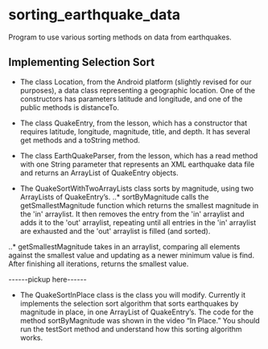 # sorting_earthquake_data
Program to use various sorting methods on data from earthquakes. 

## Implementing Selection Sort

* The class Location, from the Android platform (slightly revised for our purposes), a data class representing a geographic location. One of the constructors has parameters latitude and longitude, and one of the public methods is distanceTo.

* The class QuakeEntry, from the lesson, which has a constructor that requires latitude, longitude, magnitude, title, and depth. It has several get methods and a toString method.

* The class EarthQuakeParser, from the lesson, which has a read method with one String parameter that represents an XML earthquake data file and returns an ArrayList of QuakeEntry objects.

* The QuakeSortWithTwoArrayLists class sorts by magnitude, using two ArrayLists of QuakeEntry’s. 
..* sortByMagnitude calls the getSmallestMagnitude function which returns the smallest magnitude in the 'in' arraylist. It then removes the entry from the 'in' arraylist and adds it to the 'out' arraylist, repeating until all entries in the 'in' arraylist are exhausted and the 'out' arraylist is filled (and sorted). 

..* getSmallestMagnitude takes in an arraylist, comparing all elements against the smallest value and updating as a newer minimum value is find. After finishing all iterations, returns the smallest value. 

------pickup here------
* The QuakeSortInPlace class is the class you will modify. Currently it implements the selection sort algorithm that sorts earthquakes by magnitude in place, in one ArrayList of QuakeEntry’s. The code for the method sortByMagnitude was shown in the video “In Place.” You should run the testSort method and understand how this sorting algorithm works. 